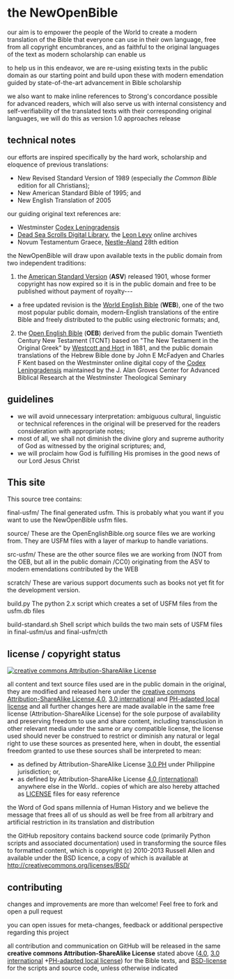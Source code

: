  the NewOpenBible
==================

our aim is to empower the people of the World to create a modern translation of the Bible that everyone can use in their own language, free from all copyright encumbrances, and as faithful to the original languages of the text as modern scholarship can enable us

to help us in this endeavor, we are re-using existing texts in the public domain as our starting point and build upon these with modern emendation guided by state-of-the-art advancement in Bible scholarship

we also want to make inline references to Strong's concordance possible for advanced readers, which will also serve us with internal consistency and self-verifiability of the translated texts with their corresponding original languages, we will do this as version 1.0 approaches release

technical notes
---------------
our efforts are inspired specifically by the hard work, scholarship and eloquence of previous translations:
* New Revised Standard Version of 1989 (especially *the Common Bible* edition for all Christians);
* New American Standard Bible of 1995; and
* New English Translation of 2005

our guiding original text references are:
* Westminster [Codex Leningradensis](http://en.wikipedia.org/wiki/Leningrad_Codex)
* [Dead Sea Scrolls Digital Library](http://dss.collections.imj.org.il/), the [Leon Levy](http://www.deadseascrolls.org.il/?locale=en_US) online archives
* Novum Testamentum Graece, [Nestle-Aland](http://en.wikipedia.org/wiki/Novum_Testamentum_Graece) 28th edition

the NewOpenBible will draw upon available texts in the public domain from two independent traditions:
 1. the [American Standard Version](http://en.wikipedia.org/wiki/American_Standard_Version) (**ASV**) released 1901, whose former copyright has now expired so it is in the public domain and free to be published without payment of royalty---
   * a free updated revision is the [World English Bible](http://WorldEnglishBible.org) (**WEB**), one of the two most popular public domain, modern-English translations of the entire Bible and freely distributed to the public using electronic formats; and,
 2. the [Open English Bible](http://OpenEnglishBible.org) (**OEB**) derived from the public domain Twentieth Century New Testament (TCNT) based on "The New Testament in the Original Greek" by [Westcott and Hort](http://en.wikipedia.org/wiki/Westcott-Hort) in 1881, and the public domain translations of the Hebrew Bible done by John E McFadyen and Charles F Kent based on the Westminster online digital copy of the [Codex Leningradensis](http://en.wikipedia.org/wiki/Leningrad_Codex) maintained by the J. Alan Groves Center for Advanced Biblical Research at the Westminster Theological Seminary

guidelines
----------
* we will avoid unnecessary interpretation: ambiguous cultural, linguistic or technical references in the original will be preserved for the readers consideration with appropriate notes;
* most of all, we shall not diminish the divine glory and supreme authority of God as witnessed by the original scriptures; and,
* we will proclaim how God is fulfilling His promises in the good news of our Lord Jesus Christ


This site
---------
This source tree contains:

final-usfm/
The final generated usfm. This is probably what you want if you want to use the NewOpenBible usfm files.

source/
These are the OpenEnglishBible.org source files we are working from. They are USFM files with a layer of markup to handle variations.

src-usfm/
These are the other source files we are working from (NOT from the OEB, but all in the public domain /CC0) originating from the ASV to modern emendations contributed by the WEB

scratch/
These are various support documents such as books not yet fit for the development version.

build.py
The python 2.x script which creates a set of USFM files from the usfm.db files

build-standard.sh
Shell script which builds the two main sets of USFM files in final-usfm/us and final-usfm/cth


## license / copyright status
[![creative commons Attribution-ShareAlike License](https://i.creativecommons.org/l/by-sa/4.0/88x31.png "creative commons Attribution-ShareAlike License")](http://creativecommons.org/licenses/by-sa/4.0/)

all content and text source files used are in the public domain in the original, they are modified and released here under the [creative commons Attribution-ShareAlike License 4.0](http://creativecommons.org/licenses/by-sa/4.0/), [3.0 international](http://creativecommons.org/licenses/by-sa/3.0/) and [PH-adapted local license](http://creativecommons.org/licenses/by-sa/3.0/ph/) and all further changes here are made available in the same free license (Attribution-ShareAlike License) for the sole purpose of availability and preserving freedom to use and share content, including transclusion in other relevant media under the same or any compatible license, the license used should never be construed to restrict or diminish any natural or legal right to use these sources as presented here, when in doubt, the essential freedom granted to use these sources shall be interpreted to mean:
 * as defined by Attribution-ShareAlike License [3.0 PH](http://creativecommons.org/licenses/by-sa/3.0/ph/) under Philippine jurisdiction; or,
 * as defined by Attribution-ShareAlike License [4.0 (international)](http://creativecommons.org/licenses/by-sa/4.0/) anywhere else in the World..
copies of which are also hereby attached as [LICENSE](https://github.com/NewOpenBible/NewOpenBible/blob/master/LICENSE.markdown) files for easy reference

the Word of God spans millennia of Human History and we believe the message that frees all of us should as well be free from all arbitrary and artificial restriction in its translation and distribution

the GitHub repository contains backend source code (primarily Python scripts and associated documentation) used in transforming the source files to formatted content, which is copyright (c) 2010-2013 Russell Allen and available under the BSD licence, a copy of which is available at http://creativecommons.org/licenses/BSD/


## contributing
changes and improvements are more than welcome! Feel free to fork and open a pull request

you can open issues for meta-changes, feedback or additional perspective regarding this project

all contribution and communication on GitHub will be released in the same **creative commons Attribution-ShareAlike License** stated above ([4.0](http://creativecommons.org/licenses/by-sa/4.0/), [3.0 international](http://creativecommons.org/licenses/by-sa/3.0/) +[PH-adapted local license](http://creativecommons.org/licenses/by-sa/3.0/ph/)) for the Bible texts, and [BSD-license](http://creativecommons.org/licenses/BSD/) for the scripts and source code, unless otherwise indicated
